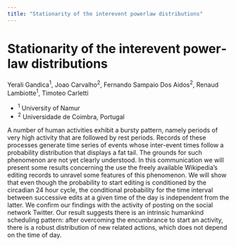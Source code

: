 ```yaml
---
title: "Stationarity of the inter­event power­law distributions"
---
```


# Stationarity of the inter­event power­law distributions

Yerali Gandica<sup>1</sup>, Joao Carvalho<sup>2</sup>, Fernando Sampaio Dos Aidos<sup>2</sup>, Renaud Lambiotte<sup>1</sup>, Timoteo Carletti<sup></sup>

- <sup>1</sup> University of Namur
- <sup>2</sup> Universidade de Coimbra, Portugal

A number of human activities exhibit a bursty pattern, namely periods of very high activity that are followed by rest periods. Records of these processes generate time series of events whose inter­-event times follow a probability distribution that displays a fat tail. The grounds for such phenomenon are not yet clearly understood.
In this communication we will present some results concerning the use the freely available Wikipedia’s editing records to unravel some features of this phenomenon. We will show that even though the probability to start editing is conditioned by the circadian 24 hour cycle, the conditional probability for the time interval between successive edits at a given time of the day is independent from the latter. We confirm our findings with the activity of posting on the social network Twitter.
Our result suggests there is an intrinsic humankind scheduling pattern: after overcoming the encumbrance to start an activity, there is a robust distribution of new related actions, which does not depend on the time of day.

